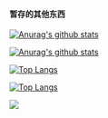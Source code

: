 #### 暂存的其他东西  
[![Anurag's github stats](https://github-readme-stats.vercel.app/api?username=DowneyRem&show_icons=true&count_private=true&hide=issues,contribs&theme=merko)](https://github.com/anuraghazra/github-readme-stats)   

[![Anurag's github stats](https://github-readme-stats.vercel.app/api?username=DowneyRem&show_icons=true&count_private=true&hide=issues&theme=merko)](https://github.com/anuraghazra/github-readme-stats)   

[![Top Langs](https://github-readme-stats.vercel.app/api/top-langs/?username=DowneyRem&layout=compact&theme=merko)](https://github.com/anuraghazra/github-readme-stats)  

[![Top Langs](https://github-readme-stats.vercel.app/api/top-langs/?username=DowneyRem&&theme=merko)](https://github.com/anuraghazra/github-readme-stats)  


<a href="https://github.com/anuraghazra/github-readme-stats">
  <img align="left" src="https://github-readme-stats.vercel.app/api/pin/?username=anuraghazra&repo=github-readme-stats" />
</a>
